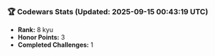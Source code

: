 ### 🏆 Codewars Stats (Updated: 2025-09-15 00:43:19 UTC)

- **Rank:** 8 kyu
- **Honor Points:** 3
- **Completed Challenges:** 1
